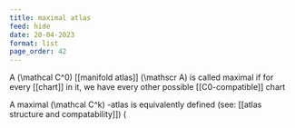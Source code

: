 ```yaml
---
title: maximal atlas
feed: hide
date: 20-04-2023
format: list
page_order: 42
---
```



A  \(\mathcal C^0\)  [[manifold atlas]]  \(\mathscr A\)  is called maximal if for every [[chart]] in it, we have every other possible [[C0-compatible]] chart

A maximal  \(\mathcal C^k\) -atlas is equivalently defined (see: [[atlas structure and compatability]]) \(
